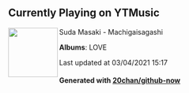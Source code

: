 ## Currently Playing on YTMusic

[<img align="left" width="100" src="https://lh3.googleusercontent.com/povygoHA13Sue9GOrQEArW9xqlkcWrhb-k68mb8b-ojAgG1ce9tvavyU76L4VKgGjMZAKOlFZoVNKr4W">](https://music.youtube.com/watch?v=sEoKHEwrNNo)

Suda Masaki - Machigaisagashi

**Albums**: LOVE

Last updated at 03/04/2021 15:17

#### Generated with [20chan/github-now](https://github.com/20chan/github-now)


<!--
**20chan/20chan** is a ✨ _special_ ✨ repository because its `README.md` (this file) appears on your GitHub profile.

Here are some ideas to get you started:

- 🔭 I’m currently working on ...
- 🌱 I’m currently learning ...
- 👯 I’m looking to collaborate on ...
- 🤔 I’m looking for help with ...
- 💬 Ask me about ...
- 📫 How to reach me: ...
- 😄 Pronouns: ...
- ⚡ Fun fact: ...
-->
